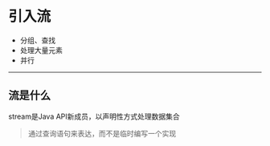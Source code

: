 # 引入流

- 分组、查找
- 处理大量元素
- 并行

---

## 流是什么

stream是Java API新成员，以声明性方式处理数据集合

> 通过查询语句来表达，而不是临时编写一个实现



